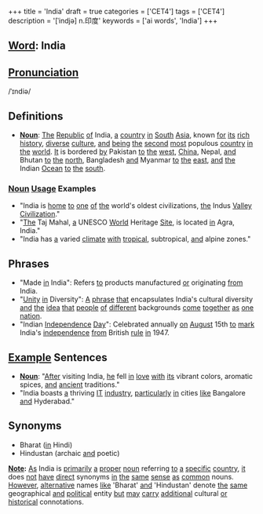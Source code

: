+++
title = 'India'
draft = true
categories = ['CET4']
tags = ['CET4']
description = '[ˈindjə] n.印度'
keywords = ['ai words', 'India']
+++

## [Word](/en/post/word/): India

## [Pronunciation](/en/post/pronunciation/)
/ˈɪndiə/

## Definitions
- **[Noun](/en/post/noun/)**: [The](/en/post/the/) [Republic](/en/post/republic/) [of](/en/post/of/) India, [a](/en/post/a/) [country](/en/post/country/) [in](/en/post/in/) [South](/en/post/south/) [Asia](/en/post/asia/), known [for](/en/post/for/) [its](/en/post/its/) [rich](/en/post/rich/) [history](/en/post/history/), [diverse](/en/post/diverse/) [culture](/en/post/culture/), [and](/en/post/and/) [being](/en/post/being/) [the](/en/post/the/) [second](/en/post/second/) [most](/en/post/most/) populous [country](/en/post/country/) [in](/en/post/in/) [the](/en/post/the/) [world](/en/post/world/). [It](/en/post/it/) is bordered [by](/en/post/by/) Pakistan [to](/en/post/to/) [the](/en/post/the/) [west](/en/post/west/), [China](/en/post/china/), Nepal, [and](/en/post/and/) Bhutan [to](/en/post/to/) [the](/en/post/the/) [north](/en/post/north/), Bangladesh [and](/en/post/and/) Myanmar [to](/en/post/to/) [the](/en/post/the/) [east](/en/post/east/), [and](/en/post/and/) [the](/en/post/the/) Indian [Ocean](/en/post/ocean/) [to](/en/post/to/) [the](/en/post/the/) [south](/en/post/south/).

### [Noun](/en/post/noun/) [Usage](/en/post/usage/) Examples
- "India is [home](/en/post/home/) [to](/en/post/to/) [one](/en/post/one/) [of](/en/post/of/) [the](/en/post/the/) world's oldest civilizations, [the](/en/post/the/) Indus [Valley](/en/post/valley/) [Civilization](/en/post/civilization/)."
- "[The](/en/post/the/) Taj Mahal, [a](/en/post/a/) UNESCO [World](/en/post/world/) Heritage [Site](/en/post/site/), is located [in](/en/post/in/) Agra, India."
- "India has [a](/en/post/a/) varied [climate](/en/post/climate/) [with](/en/post/with/) [tropical](/en/post/tropical/), subtropical, [and](/en/post/and/) alpine zones."

## Phrases
- "Made [in](/en/post/in/) India": Refers [to](/en/post/to/) products manufactured [or](/en/post/or/) originating [from](/en/post/from/) India.
- "[Unity](/en/post/unity/) [in](/en/post/in/) Diversity": [A](/en/post/a/) [phrase](/en/post/phrase/) [that](/en/post/that/) encapsulates India's cultural diversity [and](/en/post/and/) [the](/en/post/the/) [idea](/en/post/idea/) [that](/en/post/that/) [people](/en/post/people/) [of](/en/post/of/) [different](/en/post/different/) backgrounds [come](/en/post/come/) [together](/en/post/together/) [as](/en/post/as/) [one](/en/post/one/) [nation](/en/post/nation/).
- "Indian [Independence](/en/post/independence/) [Day](/en/post/day/)": Celebrated annually [on](/en/post/on/) [August](/en/post/august/) 15th [to](/en/post/to/) [mark](/en/post/mark/) India's [independence](/en/post/independence/) [from](/en/post/from/) British [rule](/en/post/rule/) [in](/en/post/in/) 1947.

## [Example](/en/post/example/) Sentences
- **[Noun](/en/post/noun/)**: "[After](/en/post/after/) visiting India, [he](/en/post/he/) fell [in](/en/post/in/) [love](/en/post/love/) [with](/en/post/with/) [its](/en/post/its/) vibrant colors, aromatic spices, [and](/en/post/and/) [ancient](/en/post/ancient/) traditions."
- "India boasts [a](/en/post/a/) thriving [IT](/en/post/it/) [industry](/en/post/industry/), [particularly](/en/post/particularly/) [in](/en/post/in/) cities [like](/en/post/like/) Bangalore [and](/en/post/and/) Hyderabad."
  
## Synonyms
- Bharat ([in](/en/post/in/) Hindi)
- Hindustan (archaic [and](/en/post/and/) poetic)

**[Note](/en/post/note/):** [As](/en/post/as/) India is [primarily](/en/post/primarily/) [a](/en/post/a/) [proper](/en/post/proper/) [noun](/en/post/noun/) referring [to](/en/post/to/) [a](/en/post/a/) [specific](/en/post/specific/) [country](/en/post/country/), [it](/en/post/it/) does [not](/en/post/not/) [have](/en/post/have/) [direct](/en/post/direct/) synonyms [in](/en/post/in/) [the](/en/post/the/) [same](/en/post/same/) [sense](/en/post/sense/) [as](/en/post/as/) [common](/en/post/common/) nouns. [However](/en/post/however/), [alternative](/en/post/alternative/) names [like](/en/post/like/) 'Bharat' [and](/en/post/and/) 'Hindustan' denote [the](/en/post/the/) [same](/en/post/same/) geographical [and](/en/post/and/) [political](/en/post/political/) entity [but](/en/post/but/) [may](/en/post/may/) [carry](/en/post/carry/) [additional](/en/post/additional/) cultural [or](/en/post/or/) [historical](/en/post/historical/) connotations.
